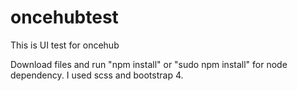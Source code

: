 # oncehubtest
This is UI test for oncehub

Download files and run "npm install" or "sudo npm install" for node dependency. I used scss and bootstrap 4.
